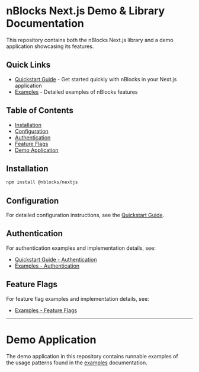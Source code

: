 # nBlocks Next.js Demo & Library Documentation

This repository contains both the nBlocks Next.js library and a demo application showcasing its features.

## Quick Links
- [Quickstart Guide](learning/quickstart.md) - Get started quickly with nBlocks in your Next.js application
- [Examples](learning/examples.md) - Detailed examples of nBlocks features

## Table of Contents

- [Installation](#installation)
- [Configuration](#configuration)
- [Authentication](#authentication)
- [Feature Flags](#feature-flags)
- [Demo Application](#demo-application)

## Installation

```bash
npm install @nblocks/nextjs
```

## Configuration

For detailed configuration instructions, see the [Quickstart Guide](learning/quickstart.md).


## Authentication

For authentication examples and implementation details, see:
- [Quickstart Guide - Authentication](learning/quickstart.md#authentication)
- [Examples - Authentication](learning/examples.md#authentication)

## Feature Flags

For feature flag examples and implementation details, see:
- [Examples - Feature Flags](learning/examples.md#feature-flags)

---

# Demo Application

The demo application in this repository contains runnable examples of  
the usage patterns found in the [examples](learning/examples.md) documentation.